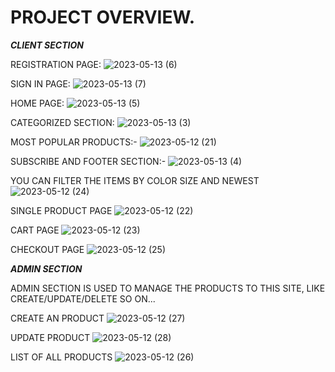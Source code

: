 # PROJECT OVERVIEW.

***CLIENT SECTION***


REGISTRATION PAGE:
![2023-05-13 (6)](https://github.com/metaphor07/E-Commerce/assets/93358507/5c61472c-9a7d-4b35-acc0-9e2b7bcd5ee6)


SIGN IN PAGE:
![2023-05-13 (7)](https://github.com/metaphor07/E-Commerce/assets/93358507/9e34022f-ff2c-49d7-bfbc-af5b8dd724d5)


HOME PAGE:
![2023-05-13 (5)](https://github.com/metaphor07/E-Commerce/assets/93358507/41f78ab7-ee37-4bf6-a9bf-bbaea71652e2)


CATEGORIZED SECTION:
![2023-05-13 (3)](https://github.com/metaphor07/E-Commerce/assets/93358507/b2a2a525-5cda-44d0-890c-1a354fbdafd9)


MOST POPULAR PRODUCTS:-
![2023-05-12 (21)](https://github.com/metaphor07/E-Commerce/assets/93358507/d87dcf9c-5c61-471a-b7a0-72fd1da367d0)


SUBSCRIBE AND FOOTER SECTION:-
![2023-05-13 (4)](https://github.com/metaphor07/E-Commerce/assets/93358507/85b160c4-398c-49d0-8fa0-41998c61fb8d)


YOU CAN FILTER THE ITEMS BY COLOR SIZE AND NEWEST
![2023-05-12 (24)](https://github.com/metaphor07/E-Commerce/assets/93358507/a90d48b5-1bc6-4602-b5bc-7c848f1049eb)


SINGLE PRODUCT PAGE
![2023-05-12 (22)](https://github.com/metaphor07/E-Commerce/assets/93358507/b235b0c5-9418-4593-9671-84ab08df2f41)


CART PAGE
![2023-05-12 (23)](https://github.com/metaphor07/E-Commerce/assets/93358507/4dad1732-84a0-4379-81de-5a3111d50fd5)


CHECKOUT PAGE
![2023-05-12 (25)](https://github.com/metaphor07/E-Commerce/assets/93358507/28f90c6c-ba37-451c-aaff-af9510343237)



***ADMIN SECTION***

ADMIN SECTION IS USED TO MANAGE THE PRODUCTS TO THIS SITE, LIKE CREATE/UPDATE/DELETE SO ON...

CREATE AN PRODUCT
![2023-05-12 (27)](https://github.com/metaphor07/E-Commerce/assets/93358507/544e7fda-d51e-4743-b7d3-a7df4f49f3a6)


UPDATE PRODUCT
![2023-05-12 (28)](https://github.com/metaphor07/E-Commerce/assets/93358507/e5e9f1b4-53e4-4b52-83bd-603492c1dfd6)


LIST OF ALL PRODUCTS
![2023-05-12 (26)](https://github.com/metaphor07/E-Commerce/assets/93358507/3f8f2ff9-e478-4aa1-85fc-10955d77707d)

